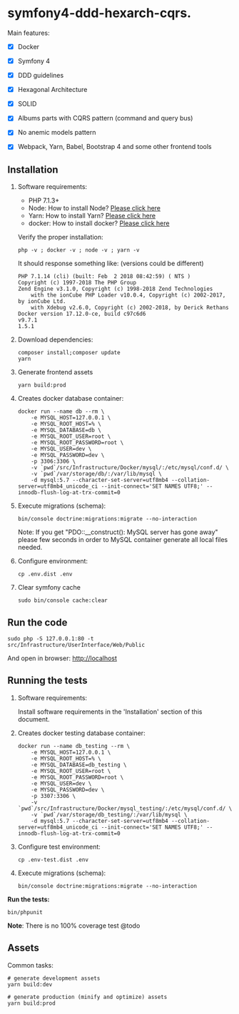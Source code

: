# symfony4-ddd-hexarch-cqrs.

Main features:
- [x] Docker
- [x] Symfony 4
- [x] DDD guidelines
- [x] Hexagonal Architecture 
- [x] SOLID
- [x] Albums parts with CQRS pattern (command and query bus)
- [x] No anemic models pattern
- [x] Webpack, Yarn, Babel, Bootstrap 4 and some other frontend tools


## Installation

1.  Software requirements:

    * PHP 7.1.3+
    * Node: How to install Node? [Please click here](https://nodejs.org/en/download/)
    * Yarn: How to install Yarn? [Please click here](https://yarnpkg.com/lang/en/docs/install/)
    * docker: How to install docker? [Please click here](https://docs.docker.com/install/)

    Verify the proper installation:

    ```
    php -v ; docker -v ; node -v ; yarn -v
    ```

    It should response something like: (versions could be different)

    ```
    PHP 7.1.14 (cli) (built: Feb  2 2018 08:42:59) ( NTS )
    Copyright (c) 1997-2018 The PHP Group
    Zend Engine v3.1.0, Copyright (c) 1998-2018 Zend Technologies
        with the ionCube PHP Loader v10.0.4, Copyright (c) 2002-2017, by ionCube Ltd.
        with Xdebug v2.6.0, Copyright (c) 2002-2018, by Derick Rethans
    Docker version 17.12.0-ce, build c97c6d6
    v9.7.1
    1.5.1
    ```

2.  Download dependencies:
    ```
    composer install;composer update
    yarn  
    ```
3.  Generate frontend assets
    ```
    yarn build:prod
    ```
4.  Creates docker database container:
    ```
    docker run --name db --rm \
        -e MYSQL_HOST=127.0.0.1 \
        -e MYSQL_ROOT_HOST=% \
        -e MYSQL_DATABASE=db \
        -e MYSQL_ROOT_USER=root \
        -e MYSQL_ROOT_PASSWORD=root \
        -e MYSQL_USER=dev \
        -e MYSQL_PASSWORD=dev \
        -p 3306:3306 \
        -v `pwd`/src/Infrastructure/Docker/mysql/:/etc/mysql/conf.d/ \
        -v `pwd`/var/storage/db/:/var/lib/mysql \
        -d mysql:5.7 --character-set-server=utf8mb4 --collation-server=utf8mb4_unicode_ci --init-connect='SET NAMES UTF8;' --innodb-flush-log-at-trx-commit=0
    ```
5.  Execute migrations (schema):
    ```
    bin/console doctrine:migrations:migrate --no-interaction
    ```
    Note: If you get "PDO::\_\_construct(): MySQL server has gone away" please few seconds in order to MySQL container generate all local files needed.
6.  Configure environment:

    ```
    cp .env.dist .env
    ```
7. Clear symfony cache
    ```
    sudo bin/console cache:clear
    ```
    
## Run the code

```
sudo php -S 127.0.0.1:80 -t src/Infrastructure/UserInterface/Web/Public
```

And open in browser: [http://localhost](http://localhost)

## Running the tests

1.  Software requirements:
    
    Install software requirements in the 'Installation' section of this document. 

2.  Creates docker testing database container:
    ```
    docker run --name db_testing --rm \
        -e MYSQL_HOST=127.0.0.1 \
        -e MYSQL_ROOT_HOST=% \
        -e MYSQL_DATABASE=db_testing \
        -e MYSQL_ROOT_USER=root \
        -e MYSQL_ROOT_PASSWORD=root \
        -e MYSQL_USER=dev \
        -e MYSQL_PASSWORD=dev \
        -p 3307:3306 \
        -v `pwd`/src/Infrastructure/Docker/mysql_testing/:/etc/mysql/conf.d/ \
        -v `pwd`/var/storage/db_testing/:/var/lib/mysql \
        -d mysql:5.7 --character-set-server=utf8mb4 --collation-server=utf8mb4_unicode_ci --init-connect='SET NAMES UTF8;' --innodb-flush-log-at-trx-commit=0
    ```
3.  Configure test environment:

    ```
    cp .env-test.dist .env
    ```
4.  Execute migrations (schema):
    ```
    bin/console doctrine:migrations:migrate --no-interaction
    ```

**Run the tests:**

```
bin/phpunit
```

**Note**: There is no 100% coverage test @todo

## Assets

Common tasks:

```
# generate development assets
yarn build:dev
```

```
# generate production (minify and optimize) assets
yarn build:prod
```
